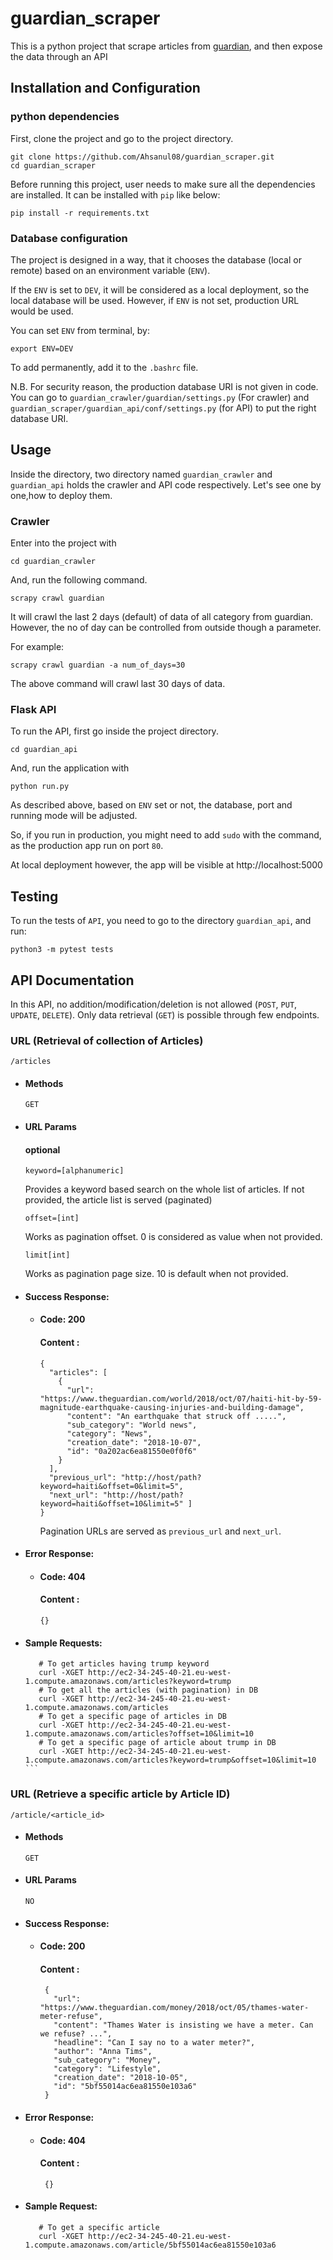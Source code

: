 # guardian_scraper
This is a python project that scrape articles from [guardian](https://www.theguardian.com/au), and then expose the data through an API

## Installation and Configuration


### python dependencies

First, clone the project and go to the project directory. 

```
git clone https://github.com/Ahsanul08/guardian_scraper.git
cd guardian_scraper
```

Before running this project, user needs to make sure all the dependencies are installed. It can be installed with `pip` like below:

```
pip install -r requirements.txt
```

### Database configuration

The project is designed in a way, that it chooses the database (local or remote) based on an environment variable (`ENV`).

If the `ENV` is set to `DEV`, it will be considered as a local deployment, so the local database will be used. However, if `ENV` is not set, production URL would be used. 

You can set `ENV` from terminal, by:

```
export ENV=DEV
```

To add permanently, add it to the `.bashrc` file.

N.B. For security reason, the production database URI is not given in code. You can go to `guardian_crawler/guardian/settings.py` (For crawler) and `guardian_scraper/guardian_api/conf/settings.py` (for API) to put the right database URI.

## Usage

Inside the directory, two directory named `guardian_crawler` and `guardian_api` holds the crawler and API code respectively. Let's see one by one,how to deploy them.

### Crawler

Enter into the project with

```
cd guardian_crawler
```

And, run the following command. 


```
scrapy crawl guardian
```

It will crawl the last 2 days (default) of data of all category from guardian. However, the no of day can be controlled from  outside though a parameter. 


For example:

```
scrapy crawl guardian -a num_of_days=30
```

The above command will crawl last 30 days of data. 


### Flask API

To run the API, first go inside the project directory.

```
cd guardian_api
```

And, run the application with 

```
python run.py
```

As described above, based on `ENV` set or not, the database, port and running mode will be adjusted. 

So, if you run in production, you might need to add `sudo` with the command, as the production app run on port `80`.

At local deployment however, the app will be visible at http://localhost:5000


## Testing

To run the tests of `API`, you need to go to the directory `guardian_api`, and run:

```
python3 -m pytest tests
```

## API Documentation

In this API, no addition/modification/deletion is not allowed (`POST`, `PUT`, `UPDATE`, `DELETE`). Only data retrieval (`GET`) is possible through few endpoints. 

### URL (Retrieval of collection of Articles)

  `/articles`

- #### Methods

  `GET`

- #### URL Params

  #### optional
  
  `keyword=[alphanumeric]`
    
   Provides a keyword based search on the whole list of articles. If not provided, the article list is served (paginated) 
   
   `offset=[int]`
   
   Works as pagination offset. 0 is considered as value when not provided. 
   
   `limit[int]`
   
   Works as pagination page size. 10 is default when not provided.
   
- #### Success Response:
    
    * #### Code: 200
      #### Content : 
      
      ```
      {
        "articles": [
          {
            "url": "https://www.theguardian.com/world/2018/oct/07/haiti-hit-by-59-magnitude-earthquake-causing-injuries-and-building-damage", 
            "content": "An earthquake that struck off .....", 
            "sub_category": "World news", 
            "category": "News", 
            "creation_date": "2018-10-07", 
            "id": "0a202ac6ea81550e0f0f6"
          }
        ], 
        "previous_url": "http://host/path?keyword=haiti&offset=0&limit=5",
        "next_url": "http://host/path?keyword=haiti&offset=10&limit=5" ]
      }
      ```` 
      Pagination URLs are served as `previous_url` and `next_url`.
      
      
- #### Error Response:
    
    * #### Code: 404
      #### Content : 
      
      ```
      {}      
      ``` 
      
- #### Sample Requests:
          
     ```
        # To get articles having trump keyword
        curl -XGET http://ec2-34-245-40-21.eu-west-1.compute.amazonaws.com/articles?keyword=trump
        # To get all the articles (with pagination) in DB
        curl -XGET http://ec2-34-245-40-21.eu-west-1.compute.amazonaws.com/articles
        # To get a specific page of articles in DB
        curl -XGET http://ec2-34-245-40-21.eu-west-1.compute.amazonaws.com/articles?offset=10&limit=10
        # To get a specific page of article about trump in DB
        curl -XGET http://ec2-34-245-40-21.eu-west-1.compute.amazonaws.com/articles?keyword=trump&offset=10&limit=10              ``` 

### URL (Retrieve a specific article by Article ID)

  `/article/<article_id>`

- #### Methods

  `GET`

- #### URL Params

      NO
      
- #### Success Response:
    
    * #### Code: 200
      #### Content : 
      
      ```
       {
         "url": "https://www.theguardian.com/money/2018/oct/05/thames-water-meter-refuse", 
         "content": "Thames Water is insisting we have a meter. Can we refuse? ...", 
         "headline": "Can I say no to a water meter?", 
         "author": "Anna Tims", 
         "sub_category": "Money", 
         "category": "Lifestyle", 
         "creation_date": "2018-10-05", 
         "id": "5bf55014ac6ea81550e103a6"
       }
      ```       
      
- #### Error Response:
    
    * #### Code: 404
      #### Content : 
      
      ```
       {}      
      ``` 
      
- #### Sample Request:
          
     ```
        # To get a specific article
        curl -XGET http://ec2-34-245-40-21.eu-west-1.compute.amazonaws.com/article/5bf55014ac6ea81550e103a6
     ``` 
